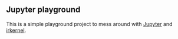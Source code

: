 ## Jupyter playground

This is a simple playground project to mess around with [Jupyter](http://jupyter.org/) and [irkernel](https://irkernel.github.io/).
